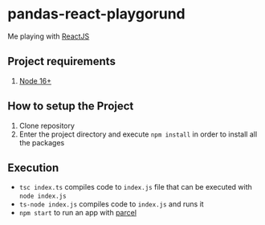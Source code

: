 # pandas-react-playgorund

Me playing with [ReactJS](https://reactjs.org/)

## Project requirements

1. [Node 16+](https://nodejs.org/en/docs/)

## How to setup the Project

1. Clone repository
2. Enter the project directory and execute `npm install` in order to install all the packages

## Execution

- `tsc index.ts` compiles code to `index.js` file that can be executed with `node index.js`
- `ts-node index.js` compiles code to `index.js` and runs it
- `npm start` to run an app with [parcel](https://www.npmjs.com/package/parcel)

